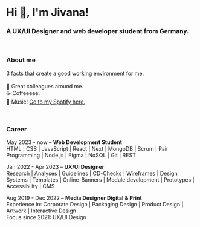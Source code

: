 <h1>Hi 👋, I'm Jivana!</h1>
<h3>A UX/UI Designer and web developer student from Germany.</h3>

<br><h3>**About me**</h3>
3 facts that create a good working environment for me.
<br><br>:handshake: Great colleagues around me.
<br>:coffee: Coffeeeee. 
<br>:musical_note: Music! [Go to my Spotify here.](https://open.spotify.com/user/jivanali) 

<br><h3>**Career**</h3>

May 2023 - now – **Web Development Student**
<br>HTML | CSS | JavaScript | React | Next | MongoDB | Scrum | Pair Programming | Node.js | Figma | NoSQL | Git | REST

Jan 2022 - Apr 2023 – **UX/UI Designer**
<br>Research | Analyses | Guidelines | CD-Checks | Wireframes | Design Systems | Templates | Online-Banners | Module development | Prototypes | Accessibility | CMS

Aug 2019 - Dec 2022 – **Media Designer Digital & Print**
<br>Experience in: Corporate Design | Packaging Design | Product Design | Artwork | Interactive Design 
<br>Focus since 2021: UX/UI Design
